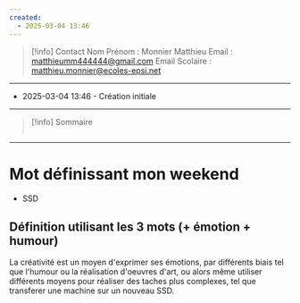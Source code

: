 ```yaml
---
created:
  - 2025-03-04 13:46
---
```

>[!info] Contact 
Nom Prénom : Monnier Matthieu
Email : matthieumm444444@gmail.com
Email Scolaire : matthieu.monnier@ecoles-epsi.net

---
- 2025-03-04 13:46 - Création initiale
---

> [!info] Sommaire
> ```table-of-contents
> ```

---
# Mot définissant mon weekend
- SSD
## Définition utilisant les 3 mots (+ émotion + humour)
La créativité est un moyen d'exprimer ses émotions, par différents biais tel que l'humour ou la réalisation d'oeuvres d'art, ou alors même utiliser différents moyens pour réaliser des taches plus complexes, tel que transferer une machine sur un nouveau SSD.
